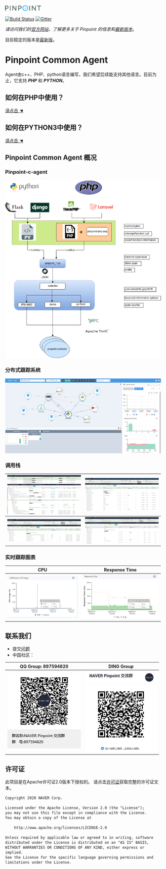 ![Pinpoint](images/logo.png)

[![Build Status](https://travis-ci.com/naver/pinpoint-c-agent.svg?branch=master)](https://travis-ci.com/naver/pinpoint-c-agent) [![Gitter](https://badges.gitter.im/naver/pinpoint-c-agent.svg)](https://gitter.im/naver/pinpoint-c-agent?utm_source=badge&utm_medium=badge&utm_campaign=pr-badge)

*请访问我们的[官方网站](http://naver.github.io/pinpoint/)，了解更多关于 Pinpoint 的信息和[最新版本](https://naver.github.io/pinpoint/news.html)*。

目前稳定的版本是[最新版](https://github.com/naver/pinpoint-c-agent/releases)。

# Pinpoint Common Agent

Agent由c++、PHP、python语言编写，我们希望后续能支持其他语言。目前为止，它支持 **_PHP_** 和 **_PYTHON_**。

## 如何在PHP中使用？

 [请点击 ☚](DOC/PHP/Readme-CN.md)

## 如何在PYTHON3中使用？

[请点击 ☚](DOC/PY/Readme-CN.md)

## Pinpoint Common Agent 概况

### Pinpoint-c-agent 
![How does it work](images/pinpoint_0.2.png)

### 分布式跟踪系统
![php_agent_example](images/php_agent_example.png)

### 调用栈

![php_agent_example_detail](images/php_agent_example_detail.png) | ![php_agent_example_memcached](images/callstack-memcached.png)
--- | ---
![php_agent_example_pdo](images/callstack-pdo.png) | ![php_agent_example_redis](images/callstack-redis.png)

### 实时跟踪图表

 CPU | Response Time
 --- | ---
 ![php_agent_example_pdo](images/cpu.png) | ![php_agent_example_redis](images/responsetime.png)


## 联系我们
* 提交[问题](https://github.com/naver/pinpoint-c-agent/issues)
* 中国社区：

QQ Group: 897594820 | DING Group
:---:| :---:
![QQ Group](images/NAVERPinpoint.png) | ![DING Group](images/NaverPinpoint交流群-DING.jpg)


## 许可证
此项目是在Apache许可证2.0版本下授权的。
请点击[许可证](LICENSE)获取完整的许可证文本。

```
Copyright 2020 NAVER Corp.

Licensed under the Apache License, Version 2.0 (the "License");
you may not use this file except in compliance with the License.
You may obtain a copy of the License at

    http://www.apache.org/licenses/LICENSE-2.0

Unless required by applicable law or agreed to in writing, software
distributed under the License is distributed on an "AS IS" BASIS,
WITHOUT WARRANTIES OR CONDITIONS OF ANY KIND, either express or implied.
See the License for the specific language governing permissions and
limitations under the License.
```

